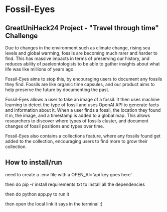 # Fossil-Eyes

## GreatUniHack24 Project - "Travel through time" Challenge

Due to changes in the environment such as climate change, rising sea levels and global warming, fossils are becoming much rarer and harder to find. This has massive impacts in terms of preserving our history, and reduces ability of paeleontologists to be able to gather insights about what life was like millions of years ago. 

Fossil-Eyes aims to stop this, by encouraging users to document any fossils they find. Fossils are like organic time capsules, and our product aims to help preserve the future by documenting the past.

Fossil-Eyes allows a user to take an image of a fossil. It then uses machine learning to detect the type of fossil and uses OpenAI API to generate facts and information about it. When a user finds a fossil, the location they found it in, the image, and a timestamp is added to a global map. This allows researchers to discover where types of fossils cluster, and document changes of fossil positions and types over time.

Fossil-Eyes also contains a collections feature, where any fossils found get added to the collection, encouraging users to find more to grow their collection.


## How to install/run
need to create a .env file with a OPEN_AI='api key goes here' 

then do pip -r install requirements.txt to install all the dependencies

then do python app.py to run it

then open the local link it says in the terminal :)
